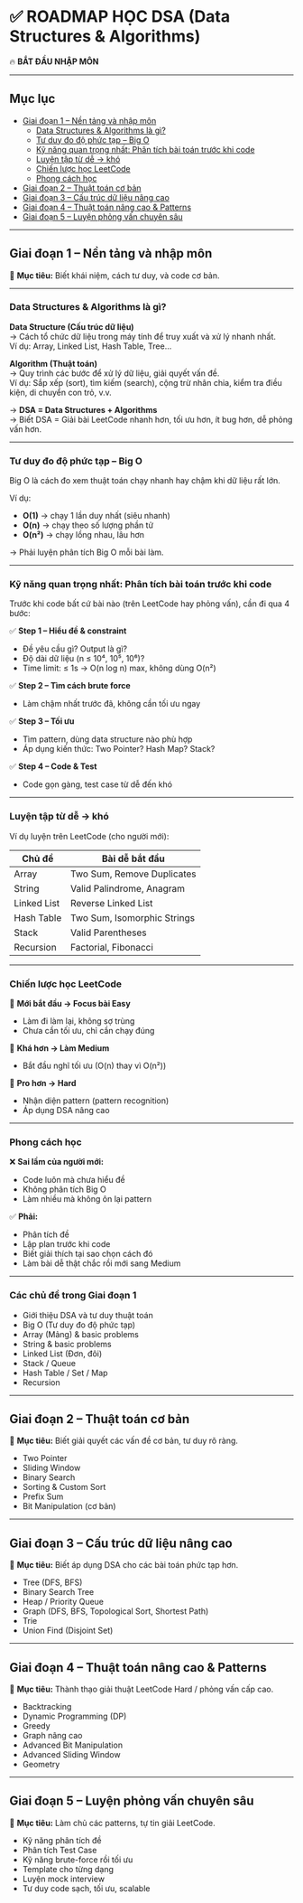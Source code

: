 # ✅ ROADMAP HỌC DSA (Data Structures & Algorithms)

🔥 **BẮT ĐẦU NHẬP MÔN**

---

## Mục lục

- [Giai đoạn 1 – Nền tảng và nhập môn](#giai-đoạn-1--nền-tảng-và-nhập-môn)
  - [Data Structures & Algorithms là gì?](#data-structures--algorithms-là-gì)
  - [Tư duy đo độ phức tạp – Big O](#tư-duy-đo-độ-phức-tạp--big-o)
  - [Kỹ năng quan trọng nhất: Phân tích bài toán trước khi code](#kỹ-năng-quan-trọng-nhất-phân-tích-bài-toán-trước-khi-code)
  - [Luyện tập từ dễ → khó](#luyện-tập-từ-dễ-→-khó)
  - [Chiến lược học LeetCode](#chiến-lược-học-leetcode)
  - [Phong cách học](#phong-cách-học)
- [Giai đoạn 2 – Thuật toán cơ bản](#giai-đoạn-2--thuật-toán-cơ-bản)
- [Giai đoạn 3 – Cấu trúc dữ liệu nâng cao](#giai-đoạn-3--cấu-trúc-dữ-liệu-nâng-cao)
- [Giai đoạn 4 – Thuật toán nâng cao & Patterns](#giai-đoạn-4--thuật-toán-nâng-cao--patterns)
- [Giai đoạn 5 – Luyện phỏng vấn chuyên sâu](#giai-đoạn-5--luyện-phỏng-vấn-chuyên-sâu)

---

## Giai đoạn 1 – Nền tảng và nhập môn

🎯 **Mục tiêu:** Biết khái niệm, cách tư duy, và code cơ bản.

---

### Data Structures & Algorithms là gì?

**Data Structure (Cấu trúc dữ liệu)**  
→ Cách tổ chức dữ liệu trong máy tính để truy xuất và xử lý nhanh nhất.  
Ví dụ: Array, Linked List, Hash Table, Tree…

**Algorithm (Thuật toán)**  
→ Quy trình các bước để xử lý dữ liệu, giải quyết vấn đề.  
Ví dụ: Sắp xếp (sort), tìm kiếm (search), cộng trừ nhân chia, kiểm tra điều kiện, di chuyển con trỏ, v.v.

→ **DSA = Data Structures + Algorithms**  
→ Biết DSA = Giải bài LeetCode nhanh hơn, tối ưu hơn, ít bug hơn, dễ phỏng vấn hơn.

---

### Tư duy đo độ phức tạp – Big O

Big O là cách đo xem thuật toán chạy nhanh hay chậm khi dữ liệu rất lớn.

Ví dụ:

- **O(1)** → chạy 1 lần duy nhất (siêu nhanh)
- **O(n)** → chạy theo số lượng phần tử
- **O(n²)** → chạy lồng nhau, lâu hơn

→ Phải luyện phân tích Big O mỗi bài làm.

---

### Kỹ năng quan trọng nhất: Phân tích bài toán trước khi code

Trước khi code bất cứ bài nào (trên LeetCode hay phỏng vấn), cần đi qua 4 bước:

✅ **Step 1 – Hiểu đề & constraint**

- Đề yêu cầu gì? Output là gì?
- Độ dài dữ liệu (n ≤ 10⁴, 10⁵, 10⁶)?
- Time limit: ≤ 1s → O(n log n) max, không dùng O(n²)

✅ **Step 2 – Tìm cách brute force**

- Làm chậm nhất trước đã, không cần tối ưu ngay

✅ **Step 3 – Tối ưu**

- Tìm pattern, dùng data structure nào phù hợp
- Áp dụng kiến thức: Two Pointer? Hash Map? Stack?

✅ **Step 4 – Code & Test**

- Code gọn gàng, test case từ dễ đến khó

---

### Luyện tập từ dễ → khó

Ví dụ luyện trên LeetCode (cho người mới):

| Chủ đề      | Bài dễ bắt đầu              |
| ----------- | --------------------------- |
| Array       | Two Sum, Remove Duplicates  |
| String      | Valid Palindrome, Anagram   |
| Linked List | Reverse Linked List         |
| Hash Table  | Two Sum, Isomorphic Strings |
| Stack       | Valid Parentheses           |
| Recursion   | Factorial, Fibonacci        |

---

### Chiến lược học LeetCode

🔹 **Mới bắt đầu → Focus bài Easy**

- Làm đi làm lại, không sợ trùng
- Chưa cần tối ưu, chỉ cần chạy đúng

🔹 **Khá hơn → Làm Medium**

- Bắt đầu nghĩ tối ưu (O(n) thay vì O(n²))

🔹 **Pro hơn → Hard**

- Nhận diện pattern (pattern recognition)
- Áp dụng DSA nâng cao

---

### Phong cách học

❌ **Sai lầm của người mới:**

- Code luôn mà chưa hiểu đề
- Không phân tích Big O
- Làm nhiều mà không ôn lại pattern

✅ **Phải:**

- Phân tích đề
- Lập plan trước khi code
- Biết giải thích tại sao chọn cách đó
- Làm bài dễ thật chắc rồi mới sang Medium

---

### Các chủ đề trong Giai đoạn 1

- Giới thiệu DSA và tư duy thuật toán
- Big O (Tư duy đo độ phức tạp)
- Array (Mảng) & basic problems
- String & basic problems
- Linked List (Đơn, đôi)
- Stack / Queue
- Hash Table / Set / Map
- Recursion

---

## Giai đoạn 2 – Thuật toán cơ bản

🎯 **Mục tiêu:** Biết giải quyết các vấn đề cơ bản, tư duy rõ ràng.

- Two Pointer
- Sliding Window
- Binary Search
- Sorting & Custom Sort
- Prefix Sum
- Bit Manipulation (cơ bản)

---

## Giai đoạn 3 – Cấu trúc dữ liệu nâng cao

🎯 **Mục tiêu:** Biết áp dụng DSA cho các bài toán phức tạp hơn.

- Tree (DFS, BFS)
- Binary Search Tree
- Heap / Priority Queue
- Graph (DFS, BFS, Topological Sort, Shortest Path)
- Trie
- Union Find (Disjoint Set)

---

## Giai đoạn 4 – Thuật toán nâng cao & Patterns

🎯 **Mục tiêu:** Thành thạo giải thuật LeetCode Hard / phỏng vấn cấp cao.

- Backtracking
- Dynamic Programming (DP)
- Greedy
- Graph nâng cao
- Advanced Bit Manipulation
- Advanced Sliding Window
- Geometry

---

## Giai đoạn 5 – Luyện phỏng vấn chuyên sâu

🎯 **Mục tiêu:** Làm chủ các patterns, tự tin giải LeetCode.

- Kỹ năng phân tích đề
- Phân tích Test Case
- Kỹ năng brute-force rồi tối ưu
- Template cho từng dạng
- Luyện mock interview
- Tư duy code sạch, tối ưu, scalable
